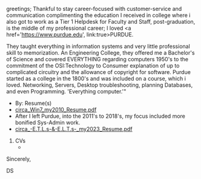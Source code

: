 greetings; Thankful to stay career-focused with customer-service and communication complimenting the education I received in college where i also got to work as a Tier 1 Helpdesk for Faculty and Staff, post-graduation, is the middle of my professional career; I loved <a href='https://www.purdue.edu', link:true>PURDUE.</a> <br />

They taught everything in information systems and very little professional skill to memorization. An Engineering College, they offered me a Bachelor's of Science and covered EVERYTHING regarding computers 1950's to the commitment of the OSI:Technology to Consumer explanation of up to complicated circuitry and the allowance of copyright for software. Purdue started as a college in the 1800's and was included on a course, which i loved. Networking, Servers, Desktop troubleshooting, planning Databases, and even Programming. 'Everything computer.'"

<ul> <li>By: <span u type='css'>Resume(s)  </span></li>
  <li>
<a href='https://github.com/david-c-surbey/help-wanted-answer/blob/work-as/.github/workflows/circa_Win7_my2010_Resume.pdf', link:true>circa_Win7_my2010_Resume.pdf</a>
  </li>
  <li>
After I left Purdue, into the 2011's to 2018's, my focus included more bonified Sys-Admin work.
  </li>
  <li>
<a href='https://github.com/david-c-surbey/help-wanted-answer/blob/work-as/.github/workflows/circa_-E.T.L.s-&-E.L.T.s-_my2023_Resume.pdf', link:true>circa_-E.T.L.s-&-E.L.T.s-_my2023_Resume.pdf</a>
    </li>
</ul>
<ol>
  <li>CVs
    <ul>
       <li> </li>
    </ul>
  </li>
</ol>

 
Sincerely,

DS
